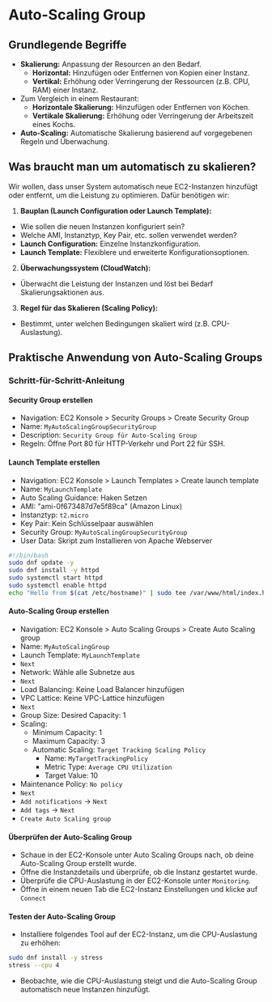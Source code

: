 # Auto-Scaling Group

## Grundlegende Begriffe

- **Skalierung:** Anpassung der Resourcen an den Bedarf.
  - **Horizontal:** Hinzufügen oder Entfernen von Kopien einer Instanz.
  - **Vertikal:** Erhöhung oder Verringerung der Ressourcen (z.B. CPU, RAM) einer Instanz.
- Zum Vergleich in einem Restaurant:
  - **Horizontale Skalierung:** Hinzufügen oder Entfernen von Köchen.
  - **Vertikale Skalierung:** Erhöhung oder Verringerung der Arbeitszeit eines Kochs.
- **Auto-Scaling:** Automatische Skalierung basierend auf vorgegebenen Regeln und Überwachung.

## Was braucht man um automatisch zu skalieren?

Wir wollen, dass unser System automatisch neue EC2-Instanzen hinzufügt oder entfernt, um die Leistung zu optimieren. Dafür benötigen wir:

1. **Bauplan (Launch Configuration oder Launch Template):**
  - Wie sollen die neuen Instanzen konfiguriert sein?
  - Welche AMI, Instanztyp, Key Pair, etc. sollen verwendet werden?
  - **Launch Configuration:** Einzelne Instanzkonfiguration.
  - **Launch Template:** Flexiblere und erweiterte Konfigurationsoptionen.
2. **Überwachungssystem (CloudWatch):** 
  - Überwacht die Leistung der Instanzen und löst bei Bedarf Skalierungsaktionen aus.
3. **Regel für das Skalieren (Scaling Policy):**
  - Bestimmt, unter welchen Bedingungen skaliert wird (z.B. CPU-Auslastung).

## Praktische Anwendung von Auto-Scaling Groups

### Schritt-für-Schritt-Anleitung

#### Security Group erstellen

- Navigation: EC2 Konsole > Security Groups > Create Security Group
- Name: `MyAutoScalingGroupSecurityGroup`
- Description: `Security Group für Auto-Scaling Group`
- Regeln: Öffne Port 80 für HTTP-Verkehr und Port 22 für SSH.

#### Launch Template erstellen

- Navigation: EC2 Konsole > Launch Templates > Create launch template
- Name: `MyLaunchTemplate`
- Auto Scaling Guidance: Haken Setzen
- AMI: "ami-0f673487d7e5f89ca" (Amazon Linux)
- Instanztyp: `t2.micro`
- Key Pair: Kein Schlüsselpaar auswählen
- Security Group: `MyAutoScalingGroupSecurityGroup`
- User Data: Skript zum Installieren von Apache Webserver

```bash
#!/bin/bash
sudo dnf update -y
sudo dnf install -y httpd
sudo systemctl start httpd
sudo systemctl enable httpd
echo "Hello from $(cat /etc/hostname)" | sudo tee /var/www/html/index.html
```

#### Auto-Scaling Group erstellen

- Navigation: EC2 Konsole > Auto Scaling Groups > Create Auto Scaling group
- Name: `MyAutoScalingGroup`
- Launch Template: `MyLaunchTemplate`
- `Next`
- Network: Wähle alle Subnetze aus
- `Next`
- Load Balancing: Keine Load Balancer hinzufügen
- VPC Lattice: Keine VPC-Lattice hinzufügen
- `Next`
- Group Size: Desired Capacity: 1
- Scaling:
  - Minimum Capacity: 1
  - Maximum Capacity: 3
  - Automatic Scaling: `Target Tracking Scaling Policy`
    - Name: `MyTargetTrackingPolicy`
    - Metric Type: `Average CPU Utilization`
    - Target Value: 10
- Maintenance Policy: `No policy`
- `Next`
- `Add notifications` -> `Next`
- `Add tags` -> `Next`
- `Create Auto Scaling group`

#### Überprüfen der Auto-Scaling Group

- Schaue in der EC2-Konsole unter Auto Scaling Groups nach, ob deine Auto-Scaling Group erstellt wurde.
- Öffne die Instanzdetails und überprüfe, ob die Instanz gestartet wurde.
- Überprüfe die CPU-Auslastung in der EC2-Konsole unter `Monitoring`.
- Öffne in einem neuen Tab die EC2-Instanz Einstellungen und klicke auf `Connect`

#### Testen der Auto-Scaling Group

- Installiere folgendes Tool auf der EC2-Instanz, um die CPU-Auslastung zu erhöhen:

```bash
sudo dnf install -y stress
stress --cpu 4
```

- Beobachte, wie die CPU-Auslastung steigt und die Auto-Scaling Group automatisch neue Instanzen hinzufügt.
